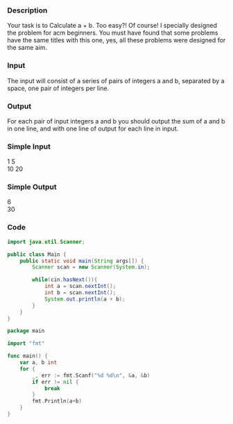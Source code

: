 ### Description
Your task is to Calculate a + b. 
Too easy?! Of course! I specially designed the problem for acm beginners. 
You must have found that some problems have the same titles with this one, yes, all these problems were designed for the same aim. 

### Input
The input will consist of a series of pairs of integers a and b, separated by a space, one pair of integers per line. 

### Output 
For each pair of input integers a and b you should output the sum of a and b in one line, and with one line of output for each line in input. 

### Simple Input
1 5  
10 20

### Simple Output
6  
30

### Code
```java
import java.util.Scanner;

public class Main {
    public static void main(String args[]) {
        Scanner scan = new Scanner(System.in);

        while(cin.hasNext()){
            int a = scan.nextInt();
            int b = scan.nextInt();
            System.out.println(a + b);
        }
    }
}
```

```go
package main

import "fmt"

func main() {
    var a, b int
    for {
        _, err := fmt.Scanf("%d %d\n", &a, &b)
        if err != nil {
            break
        }
        fmt.Println(a+b)
    }
}
```